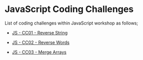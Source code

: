 # JavaScript Coding Challenges

List of coding challenges within JavaScript workshop as follows;

- [JS - CC01 - Reverse String](./CC-01/README.md)

- [JS - CC02 - Reverse Words](./CC-02/README.md)

- [JS - CC03 - Merge Arrays](./CC-03/README.md)


